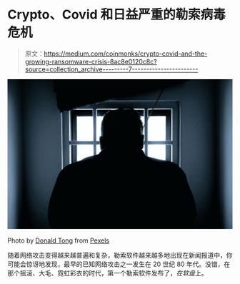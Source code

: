# Crypto、Covid 和日益严重的勒索病毒危机

> 原文：<https://medium.com/coinmonks/crypto-covid-and-the-growing-ransomware-crisis-8ac8e0120c8c?source=collection_archive---------7----------------------->

![](img/0333186c89950349bfbf73f417ce47e7.png)

Photo by [Donald Tong](https://www.pexels.com/@donaldtong94?utm_content=attributionCopyText&utm_medium=referral&utm_source=pexels) from [Pexels](https://www.pexels.com/photo/rear-view-of-a-silhouette-man-in-window-143580/?utm_content=attributionCopyText&utm_medium=referral&utm_source=pexels)

随着网络攻击变得越来越普遍和复杂，勒索软件越来越多地出现在新闻报道中，你可能会惊讶地发现，最早的已知网络攻击之一发生在 20 世纪 80 年代。没错，在那个摇滚、大毛、霓虹彩衣的时代，第一个勒索软件发布了，*在软盘*上。
